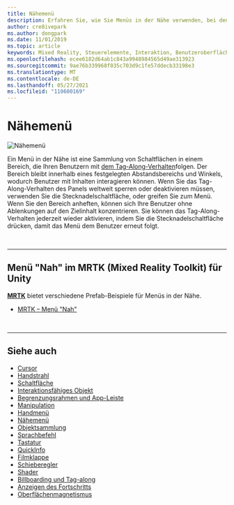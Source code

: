 ```yaml
---
title: Nähemenü
description: Erfahren Sie, wie Sie Menüs in der Nähe verwenden, bei denen es sich um eine Sammlung von Schaltflächen in einem Panel handelt, die Ihnen mit Tag-Along-Verhalten in einer Mixed Reality-Umgebung folgen.
author: cre8ivepark
ms.author: dongpark
ms.date: 11/01/2019
ms.topic: article
keywords: Mixed Reality, Steuerelemente, Interaktion, Benutzeroberfläche, Benutzeroberfläche, Menü, Mixed Reality-Headset, Windows Mixed Reality-Headset, Virtual Reality-Headset, HoloLens, MRTK, Mixed Reality Toolkit
ms.openlocfilehash: ecee6182d64ab1c843a9948984565d49ae313923
ms.sourcegitcommit: 9ae76b339968f035c703d9c1fe57ddecb33198e3
ms.translationtype: MT
ms.contentlocale: de-DE
ms.lasthandoff: 05/27/2021
ms.locfileid: "110600169"
---
```

# <a name="near-menu"></a>Nähemenü

![Nähemenü](images/UX_Hero_NearMenu.jpg)

Ein Menü in der Nähe ist eine Sammlung von Schaltflächen in einem Bereich, die Ihren Benutzern mit [dem Tag-Along-Verhalten](billboarding-and-tag-along.md#what-is-a-tag-along)folgen. Der Bereich bleibt innerhalb eines festgelegten Abstandsbereichs und Winkels, wodurch Benutzer mit Inhalten interagieren können. Wenn Sie das Tag-Along-Verhalten des Panels weltweit sperren oder deaktivieren müssen, verwenden Sie die Stecknadelschaltfläche, oder greifen Sie zum Menü. Wenn Sie den Bereich anheften, können sich Ihre Benutzer ohne Ablenkungen auf den Zielinhalt konzentrieren. Sie können das Tag-Along-Verhalten jederzeit wieder aktivieren, indem Sie die Stecknadelschaltfläche drücken, damit das Menü dem Benutzer erneut folgt.

<br>

---

## <a name="near-menu-in-mrtk-mixed-reality-toolkit-for-unity"></a>Menü "Nah" im MRTK (Mixed Reality Toolkit) für Unity
**[MRTK](https://github.com/Microsoft/MixedRealityToolkit-Unity)** bietet verschiedene Prefab-Beispiele für Menüs in der Nähe.

* [MRTK – Menü "Nah"](/windows/mixed-reality/mrtk-unity/features/ux-building-blocks/near-menu)

<br>

---

## <a name="see-also"></a>Siehe auch

* [Cursor](cursors.md)
* [Handstrahl](point-and-commit.md)
* [Schaltfläche](button.md)
* [Interaktionsfähiges Objekt](interactable-object.md)
* [Begrenzungsrahmen und App-Leiste](app-bar-and-bounding-box.md)
* [Manipulation](direct-manipulation.md)
* [Handmenü](hand-menu.md)
* [Nähemenü](near-menu.md)
* [Objektsammlung](object-collection.md)
* [Sprachbefehl](voice-input.md)
* [Tastatur](keyboard.md)
* [QuickInfo](tooltip.md)
* [Filmklappe](slate.md)
* [Schieberegler](slider.md)
* [Shader](shader.md)
* [Billboarding und Tag-along](billboarding-and-tag-along.md)
* [Anzeigen des Fortschritts](progress.md)
* [Oberflächenmagnetismus](surface-magnetism.md)